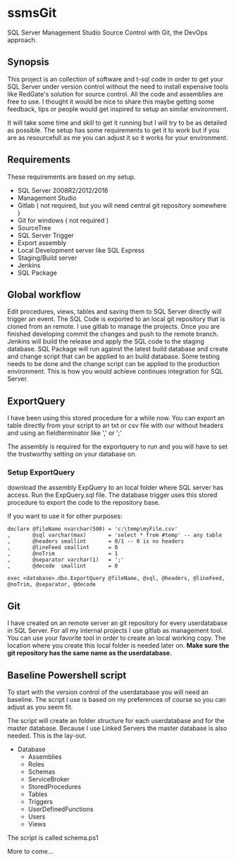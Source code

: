 # ssmsGit
SQL Server Management Studio Source Control with Git, the DevOps approach.

## Synopsis
This project is an collection of software and t-sql code in order to get your SQL Server under version control without the need to install expensive tools like RedGate's solution for source control. All the code and assemblies are free to use.
I thought it would be nice to share this maybe getting some feedback, tips or people would get inspired to setup an similar environment.

It will take some time and skill to get it running but I will try to be as detailed as possible. The setup has some requirements to get it to work but if you are as resourcefull as me you can adjust it so it works for your environment.

## Requirements
These requirements are based on my setup. 
- SQL Server 2008R2/2012/2016
- Management Studio
- Gitlab ( not required, but you will need central git repository somewhere )
- Git for windows ( not required )
- SourceTree
- SQL Server Trigger
- Export assembly
- Local Development server like SQL Express
- Staging/Build server
- Jenkins
- SQL Package

## Global workflow
Edit procedures, views, tables and saving them to SQL Server directly will trigger an event. The SQL Code is exported to an local git repository that is cloned from an remote. I use gitlab to manage the projects. Once you are finished developing commit the changes and push to the remote branch. Jenkins will build the release and apply the SQL code to the staging database. SQL Package will run against the latest build database and create and change script that can be applied to an build database. Some testing needs to be done and the change script can be applied to the production environment. This is how you would achieve continues integration for SQL Server.

## ExportQuery
I have been using this stored procedure for a while now. You can export an table directly from your script to an txt or csv file with our without headers and using an fieldterminator like ',' or ';'

The assembly is required for the exportquery to run and you will have to set the trustworthy setting on your database on.

### Setup ExportQuery
download the assembly ExpQuery to an local folder where SQL server has access. Run the ExpQuery.sql file.
The database trigger uses this stored procedure to export the code to the repository base.

If you want to use it for other purposes:
```
declare @fileName nvarchar(500) = 'c:\temp\myFile.csv'
,       @sql varchar(max)       = 'select * from #temp' -- any table
,       @headers smallint       = 0/1 -- 0 is no headers
,       @lineFeed smallint      = 0
,       @noTrim                 = 1
,       @separator varchar(1)   = ';'
,       @decode  smallint       = 0

exec <database>.dbo.ExportQuery @fileName, @sql, @headers, @lineFeed, @noTrim, @separator, @decode
```

## Git 
I have created on an remote server an git repository for every userdatabase in SQL Server. For all my internal projects I use gitlab as management tool. You can use your favorite tool in order to create an local working copy. The location where you create this local folder is needed later on. **Make sure the git repository has the same name as the userdatabase.**

## Baseline Powershell script
To start with the version control of the userdatabase you will need an baseline. The script I use is based on my preferences of course so you can adjust as you seem fit.

The script will create an folder structure for each userdatabase and for the master database. Because I use Linked Servers the master database is also needed. This is the lay-out.
- Database
  - Assemblies
  - Roles
  - Schemas
  - ServiceBroker
  - StoredProcedures
  - Tables
  - Triggers
  - UserDefinedFunctions
  - Users
  - Views

The script is called schema.ps1     


More to come...
